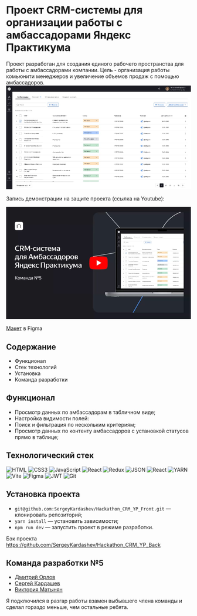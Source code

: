 # Проект CRM-системы для организации работы с амбассадорами Яндекс Практикума

Проект разработан для создания единого рабочего пространства для работы с амбассадорами компании. Цель - организация работы комьюнити менеджеров и увеличение объемов продаж с помощью амбассадоров.
![screenshot1](https://github.com/SergeyKardashev/Hackathon_CRM_YP_Front/raw/assets/images/Hackathon_CRM_YP.jpg)


Запись демонстрации на защите проекта (ссылка на Youtube):

[![Watch demo at Youtube](https://github.com/SergeyKardashev/Hackathon_CRM_YP_Front/raw/assets/images/Hackathon_CRM-YP_demo.jpg)](https://www.youtube.com/watch?v=3E4J2aJVYs4)

[Макет](https://www.figma.com/file/DzhvMY9UvrA1ZRCIfzjSZA/CRM-%D0%90%D0%BC%D0%B1%D0%B0%D1%81%D1%81%D0%B0%D0%B4%D0%BE%D1%80%D1%8B-%D0%9F%D1%80%D0%B0%D0%BA%D1%82%D0%B8%D0%BA%D1%83%D0%BC%D0%B0?type=design&node-id=0-1&mode=design&t=WOtOmOeNPtjyXJqV-0) в Figma

<!-- TODO: добавить пункт "Что сделано" в содержание и ниже написать его тело  -->
## Содержание
- Функционал
- Стек технологий
- Установка
- Команда разработки 

## Функционал
- Просмотр данных по амбассадорам в табличном виде;
- Настройка видимости полей:
- Поиск и фильтрация по нескольким критериям;
- Просмотр данных по контенту амбассадоров с установкой статусов прямо в таблице;

## Технологический стек
![HTML](https://img.shields.io/badge/HTML5-E34F26?style=for-the-badge&logo=html5&logoColor=white)
![CSS3](https://img.shields.io/badge/CSS3-1572B6?style=for-the-badge&logo=css3&logoColor=white)
![JavaScript](https://img.shields.io/badge/JavaScript-323330?style=for-the-badge&logo=javascript&logoColor=F7DF1E)
![React](https://img.shields.io/badge/React-20232A?style=for-the-badge&logo=react&logoColor=61DAFB)
![Redux](https://img.shields.io/badge/Redux-593D88?style=for-the-badge&logo=redux&logoColor=white)
![JSON](https://img.shields.io/badge/json-5E5C5C?style=for-the-badge&logo=json&logoColor=white)
![React](https://img.shields.io/badge/React-20232A?style=for-the-badge&logo=react&logoColor=61DAFB)
![YARN](https://img.shields.io/badge/Yarn-2C8EBB?style=for-the-badge&logo=yarn&logoColor=white)
![Vite](https://img.shields.io/badge/Vite-B73BFE?style=for-the-badge&logo=vite&logoColor=FFD62E)
![Figma](https://img.shields.io/badge/Figma-F24E1E?style=for-the-badge&logo=figma&logoColor=white)
![JWT](https://img.shields.io/badge/JWT-000000?style=for-the-badge&logo=JSON%20web%20tokens&logoColor=white)
![Git](https://img.shields.io/badge/Git-F05032?style=for-the-badge&logo=git&logoColor=white)

## Установка проекта
* `git@github.com:SergeyKardashev/Hackathon_CRM_YP_Front.git` — клонировать репозиторий;
* `yarn install` — установить зависимости;
* `npm run dev` — запустить проект в режиме разработки.

Бэк проекта https://github.com/SergeyKardashev/Hackathon_CRM_YP_Back

## Команда разработки №5
* [Дмитрий Орлов](https://github.com/mityourik)
* [Сергей Кардашев](https://github.com/SergeyKardashev)
* [Виктория Матынян](https://github.com/VictoriaMatynyan)

Я подключился в разгар работы взамен выбывшего члена команды и сделал гораздо меньше, чем остальные ребята.
